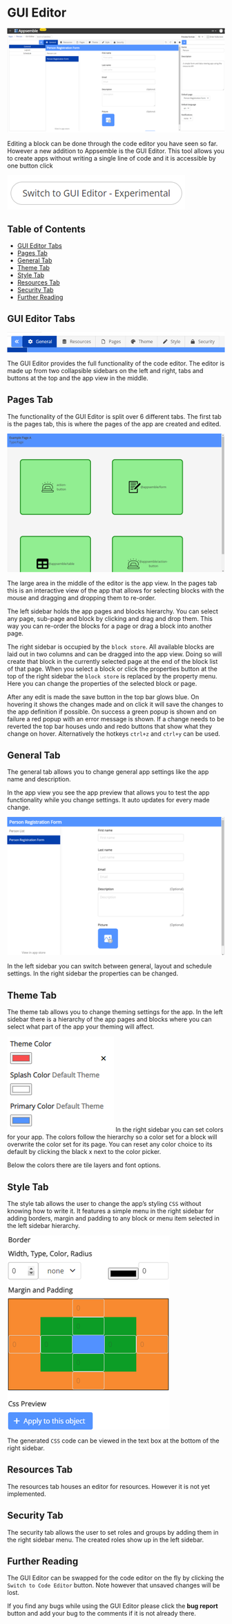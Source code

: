 # GUI Editor

![GUI Editor](assets/gui/gui-editor.png 'GUI Editor')

Editing a block can be done through the code editor you have seen so far. However a new addition to
Appsemble is the GUI Editor. This tool allows you to create apps without writing a single line of
code and it is accessible by one button click

![Switch Button](assets/gui/switch-button.png 'Switch Button')

## Table of Contents

- [GUI Editor Tabs](#gui-editor-tabs)
- [Pages Tab](#pages-tab)
- [General Tab](#general-tab)
- [Theme Tab](#theme-tab)
- [Style Tab](#style-tab)
- [Resources Tab](#resources-tab)
- [Security Tab](#security-tab)
- [Further Reading](#further-reading)

## GUI Editor Tabs

![GUI Editor Tabs](assets/gui/gui-tabs.png 'GUI Editor Tabs')

The GUI Editor provides the full functionality of the code editor. The editor is made up from two
collapsible sidebars on the left and right, tabs and buttons at the top and the app view in the
middle.

## Pages Tab

The functionality of the GUI Editor is split over 6 different tabs. The first tab is the pages tab,
this is where the pages of the app are created and edited.

![App Editor](assets/gui/app-editor.png 'App Editor')

The large area in the middle of the editor is the app view. In the pages tab this is an interactive
view of the app that allows for selecting blocks with the mouse and dragging and dropping them to
re-order.

The left sidebar holds the app pages and blocks hierarchy. You can select any page, sub-page and
block by clicking and drag and drop them. This way you can re-order the blocks for a page or drag a
block into another page.

The right sidebar is occupied by the `block store`. All available blocks are laid out in two columns
and can be dragged into the app view. Doing so will create that block in the currently selected page
at the end of the block list of that page. When you select a block or click the properties button at
the top of the right sidebar the `block store` is replaced by the property menu. Here you can change
the properties of the selected block or page.

After any edit is made the save button in the top bar glows blue. On hovering it shows the changes
made and on click it will save the changes to the app definition if possible. On success a green
popup is shown and on failure a red popup with an error message is shown. If a change needs to be
reverted the top bar houses undo and redo buttons that show what they change on hover. Alternatively
the hotkeys `ctrl+z` and `ctrl+y` can be used.

## General Tab

The general tab allows you to change general app settings like the app name and description.

In the app view you see the app preview that allows you to test the app functionality while you
change settings. It auto updates for every made change.

![App Preview](assets/gui/app-preview.png 'App Preview')

In the left sidebar you can switch between general, layout and schedule settings. In the right
sidebar the properties can be changed.

## Theme Tab

The theme tab allows you to change theming settings for the app. In the left sidebar there is a
hierarchy of the app pages and blocks where you can select what part of the app your theming will
affect.

![Theme Colors](assets/gui/theme-colors.png 'Theme Colors') In the right sidebar you can set colors
for your app. The colors follow the hierarchy so a color set for a block will overwrite the color
set for its page. You can reset any color choice to its default by clicking the black x next to the
color picker.

Below the colors there are tile layers and font options.

## Style Tab

The style tab allows the user to change the app’s styling `CSS` without knowing how to write it. It
features a simple menu in the right sidebar for adding borders, margin and padding to any block or
menu item selected in the left sidebar hierarchy.

![Style Properties](assets/gui/style-props.png 'Style Properties')

The generated `CSS` code can be viewed in the text box at the bottom of the right sidebar.

## Resources Tab

The resources tab houses an editor for resources. However it is not yet implemented.

## Security Tab

The security tab allows the user to set roles and groups by adding them in the right sidebar menu.
The created roles show up in the left sidebar.

## Further Reading

The GUI Editor can be swapped for the code editor on the fly by clicking the `Switch to Code Editor`
button. Note however that unsaved changes will be lost.

If you find any bugs while using the GUI Editor please click the **bug report** button and add your
bug to the comments if it is not already there.
